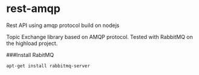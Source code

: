 # rest-amqp
Rest API using amqp protocol build on nodejs

Topic Exchange library based on AMQP protocol.
Tested with RabbitMQ on the highload project.


###Install RabitMQ

    apt-get install rabbitmq-server